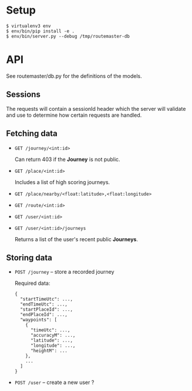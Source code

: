 # Setup

    $ virtualenv3 env
    $ env/bin/pip install -e .
    $ env/bin/server.py --debug /tmp/routemaster-db

# API

See routemaster/db.py for the definitions of the models.

## Sessions

The requests will contain a sessionId header which the server will validate and
use to determine how certain requests are handled.

## Fetching data

*   `GET /journey/<int:id>`

    Can return 403 if the **Journey** is not public.

*   `GET /place/<int:id>`

    Includes a list of high scoring journeys.

*   `GET /place/nearby/<float:latitude>,<float:longitude>`

*   `GET /route/<int:id>`

*   `GET /user/<int:id>`

*   `GET /user/<int:id>/journeys`

    Returns a list of the user's recent public **Journeys**.

## Storing data

*   `POST /journey` – store a recorded journey

    Required data:

        {
          "startTimeUtc": ...,
          "endTimeUtc": ...,
          "startPlaceId": ...,
          "endPlaceId": ...,
          "waypoints": [
            {
              "timeUtc": ...,
              "accuracyM": ...,
              "latitude": ...,
              "longitude": ...,
              "heightM": ...
            },
            ...
          ]
        }

*   `POST /user` – create a new user ?
